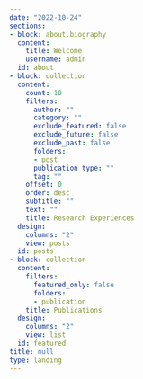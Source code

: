 ```yaml
---
date: "2022-10-24"
sections:
- block: about.biography
  content:
    title: Welcome
    username: admin
  id: about
- block: collection
  content:
    count: 10
    filters:
      author: ""
      category: ""
      exclude_featured: false
      exclude_future: false
      exclude_past: false
      folders:
      - post
      publication_type: ""
      tag: ""
    offset: 0
    order: desc
    subtitle: ""
    text: ""
    title: Research Experiences
  design:
    columns: "2"
    view: posts
  id: posts
- block: collection
  content:
    filters:
      featured_only: false
      folders:
      - publication
    title: Publications
  design:
    columns: "2"
    view: list
  id: featured
title: null
type: landing
---
```

